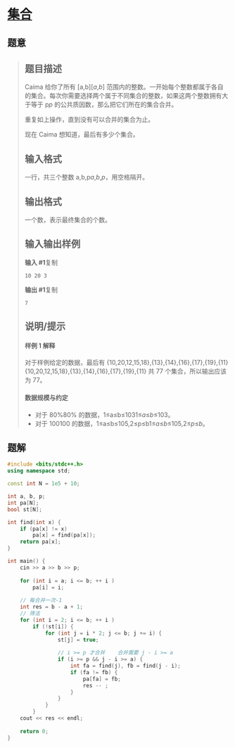 #  [集合](https://www.luogu.com.cn/problem/P1621)

## 题意

>   ## 题目描述
>
>   Caima 给你了所有 [a,b][*a*,*b*] 范围内的整数。一开始每个整数都属于各自的集合。每次你需要选择两个属于不同集合的整数，如果这两个整数拥有大于等于 p*p* 的公共质因数，那么把它们所在的集合合并。
>
>   重复如上操作，直到没有可以合并的集合为止。
>
>   现在 Caima 想知道，最后有多少个集合。
>
>   ## 输入格式
>
>   一行，共三个整数 a,b,p*a*,*b*,*p*，用空格隔开。
>
>   ## 输出格式
>
>   一个数，表示最终集合的个数。
>
>   ## 输入输出样例
>
>   **输入 #1**复制
>
>   ```
>   10 20 3
>   ```
>
>   **输出 #1**复制
>
>   ```
>   7
>   ```
>
>   ## 说明/提示
>
>   #### 样例 1 解释
>
>   对于样例给定的数据，最后有 {10,20,12,15,18},{13},{14},{16},{17},{19},{11}{10,20,12,15,18},{13},{14},{16},{17},{19},{11} 共 77 个集合，所以输出应该为 77。
>
>   #### 数据规模与约定
>
>   -   对于 80%80% 的数据，1≤a≤b≤1031≤*a*≤*b*≤103。
>   -   对于 100100 的数据，1≤a≤b≤105,2≤p≤b1≤*a*≤*b*≤105,2≤*p*≤*b*。

## 题解



```c++
#include <bits/stdc++.h>
using namespace std;

const int N = 1e5 + 10;

int a, b, p;
int pa[N];
bool st[N];

int find(int x) {
    if (pa[x] != x)
        pa[x] = find(pa[x]);
    return pa[x];
}

int main() {
    cin >> a >> b >> p;
    
    for (int i = a; i <= b; ++ i )
        pa[i] = i;
    
    // 每合并一次-1
    int res = b - a + 1;
    // 筛法
    for (int i = 2; i <= b; ++ i )
        if (!st[i]) {
            for (int j = i * 2; j <= b; j += i) {
                st[j] = true;
                
                // i >= p 才合并    合并需要 j - i >= a
                if (i >= p && j - i >= a) {
                    int fa = find(j), fb = find(j - i);
                    if (fa != fb) {
                        pa[fa] = fb;
                        res -- ;
                    }
                }
            }
        }
    cout << res << endl;
    
    return 0;
}
```



```python3

```

